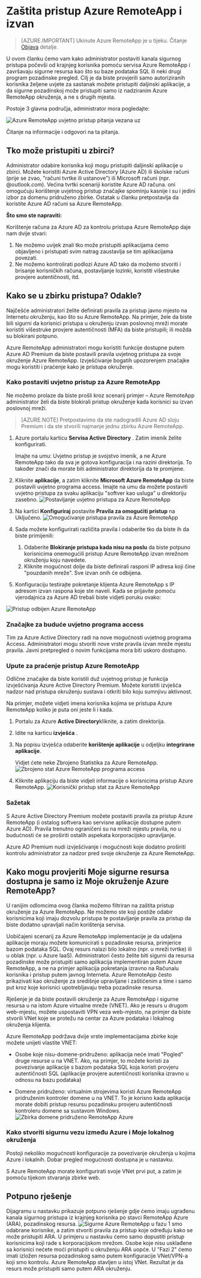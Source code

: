 
<properties 
    pageTitle="Zaštita pristup Azure RemoteApp i izvan | Microsoft Azure"
    description="Saznajte koliko siguran pristup Azure RemoteApp pomoću uvjetnog programa access u servisu Azure Active Directory"
    services="remoteapp"
    documentationCenter="" 
    authors="piotrci" 
    manager="mbaldwin" />

<tags 
    ms.service="remoteapp" 
    ms.workload="compute" 
    ms.tgt_pltfrm="na" 
    ms.devlang="na" 
    ms.topic="article" 
    ms.date="08/15/2016" 
    ms.author="elizapo" />

# <a name="securing-access-to-azure-remoteapp-and-beyond"></a>Zaštita pristup Azure RemoteApp i izvan

> [AZURE.IMPORTANT]
> Ukinute Azure RemoteApp je u tijeku. Čitanje [Objava](https://go.microsoft.com/fwlink/?linkid=821148) detalje.

U ovom članku ćemo vam kako administrator postaviti kanala sigurnog pristupa počevši od krajnjeg korisnika pomoću servisa Azure RemoteApp i završavaju sigurne resursa kao što su baze podataka SQL ili neki drugi program pozadinske pregled. Cilj je da biste provjerili samo autoriziranih korisnika željene uvjete za sastanak možete pristupiti daljinski aplikacije, a da sigurne pozadinskoj može pristupiti samo iz nadziranim Azure RemoteApp okruženja, a ne s drugih mjesta.

Postoje 3 glavna područja, administrator mora pogledajte:

![Azure RemoteApp uvjetno pristup pitanja vezana uz](./media/remoteapp-secureaccess/ra-conditionalenvironment.png)

Čitanje na informacije i odgovori na ta pitanja.

## <a name="who-can-access-the-collection"></a>Tko može pristupiti u zbirci?
Administrator odabire korisnika koji mogu pristupiti daljinski aplikacije u zbirci. Možete koristiti Azure Active Directory (Azure AD) ili školske računi (prije se zvao, "računi tvrtke ili ustanove") ili Microsoft računi (npr. @outlook.com). Većina tvrtki scenariji koristite Azure AD računa. oni omogućuju korištenje uvjetnog pristup značajke spominju kasnije i su i jedini izbor za domenu pridruženo zbirke. Ostatak u članku pretpostavlja da koristite Azure AD računi sa Azure RemoteApp.

**Što smo ste napraviti:**

Korištenje računa za Azure AD za kontrolu pristupa Azure RemoteApp daje nam dvije stvari:

1.  Ne možemo uvijek znali tko može pristupiti aplikacijama ćemo objavljeno i pristupati svim natrag zaustavlja se tim aplikacijama povezati.
2.  Ne možemo kontrolirati podlozi Azure AD tako da možemo stvoriti i brisanje korisničkih računa, postavljanje lozinki, koristiti višestruke provjere autentičnosti, itd. 

## <a name="how-is-the-collection-accessed-from-where"></a>Kako se u zbirku pristupa? Odakle?
Najčešće administratori želite definirati pravila za pristup javno mjesto na Internetu okruženju, kao što su Azure RemoteApp. Na primjer, žele da biste bili sigurni da korisnici pristupa u okruženju izvan poslovnoj mreži morate koristiti višestruke provjere autentičnosti (MFA) da biste pristupili; ili možda su blokirani potpuno.

Azure RemoteApp administratori mogu koristiti funkcije dostupne putem Azure AD Premium da biste postavili pravila uvjetnog pristupa za svoje okruženje Azure RemoteApp. Izvješćivanje bogatih upozorenjem značajke mogu koristiti i praćenje kako je pristupa okruženje.

### <a name="how-to-set-up-conditional-access-for-azure-remoteapp"></a>Kako postaviti uvjetno pristup za Azure RemoteApp
Ne možemo prolaze da biste prošli kroz scenarij primjer – Azure RemoteApp administrator želi da biste blokirali pristup okruženje kada korisnici su izvan poslovnoj mreži.

>[AZURE.NOTE] Pretpostavimo da ste nadogradili Azure AD sloju Premium i da ste stvorili najmanje jednu zbirku Azure RemoteApp.

1.  Azure portalu karticu **Servisa Active Directory** . Zatim imenik želite konfigurirati.

    Imajte na umu: Uvjetno pristup je svojstvo imenik, a ne Azure RemoteApp tako da sva je gotova konfiguracija i na razini direktorija. To također znači da morate biti administrator direktorija da te promjene.

2.  Kliknite **aplikacije**, a zatim kliknite **Microsoft Azure RemoteApp** da biste postavili uvjetno programa access. Imajte na umu da možete postaviti uvjetno pristupa za svaku aplikaciju "softver kao usluga" u direktoriju zasebno.
![Postavljanje uvjetno pristupa za Azure RemoteApp](./media/remoteapp-secureaccess/ra-conditionalaccessscreen.png)
 

3.  Na kartici **Konfiguriraj** postavite **Pravila za omogućiti pristup** na Uključeno.
![Omogućivanje pristupa pravila za Azure RemoteApp](./media/remoteapp-secureaccess/ra-enableaccessrules.png)
 

4.  Sada možete konfigurirati različita pravila i odaberite tko da biste ih da biste primijenili:

    1. Odaberite **Blokiranje pristupa kada nisu na poslu** da biste potpuno korisnicima onemogućili pristup Azure RemoteApp izvan mrežnom okruženju koju navedete.
    2. Kliknite mogućnost dolje da biste definirali rasponi IP adresa koji čine "pouzdanih mreže". Sve izvan onih će odbijena.

5.  Konfiguraciju testirajte pokretanje klijenta Azure RemoteApp s IP adresom izvan raspona koje ste naveli. Kada se prijavite pomoću vjerodajnica za Azure AD trebali biste vidjeti poruku ovako:

![Pristup odbijen Azure RemoteApp](./media/remoteapp-secureaccess/ra-accessdenied.png)
 

### <a name="future-conditional-access-features"></a>Značajke za buduće uvjetno programa access 
Tim za Azure Active Directory radi na nove mogućnosti uvjetnog programa Access. Administratori mogu stvoriti nove vrste pravila izvan mreže mjestu pravila. Javni pretpregled o novim funkcijama mora biti uskoro dostupno.

### <a name="how-to-monitor-access-to-azure-remoteapp"></a>Upute za praćenje pristup Azure RemoteApp
Odlične značajke da biste koristili duž uvjetnog pristup je funkcija izvješćivanja Azure Active Directory Premium. Možete koristiti izvješća nadzor nad pristupa okruženju sustava i otkriti bilo koju sumnjivu aktivnost.

Na primjer, možete vidjeti imena korisnika kojima se pristupa Azure RemoteApp koliko je puta oni jeste li i kada.

1.  Portalu za Azure **Active Directory**kliknite, a zatim direktorija.

2.  Idite na karticu **izvješća** .

3.  Na popisu izvješća odaberite **korištenje aplikacije** u odjeljku **integrirane aplikacije**.

    Vidjet ćete neke Zbrojeno Statistika za Azure RemoteApp. 
![Zbrojeno stat Azure RemoteApp programa access](./media/remoteapp-secureaccess/ra-accessstats.png)
 
5.  Kliknite aplikaciju da biste vidjeli informacije o korisnicima pristup Azure RemoteApp.
![Korisnički pristup stat za Azure RemoteApp](./media/remoteapp-secureaccess/ra-userstats.png)
 
### <a name="summary"></a>Sažetak
S Azure Active Directory Premium možete postaviti pravila za pristup Azure RemoteApp (i ostalog softvera kao servisne aplikacije dostupne putem Azure AD). Pravila trenutno ograničeni su na mreži mjestu pravila, no u budućnosti će se proširiti ostalih aspekata korporacijsko upravljanje.

Azure AD Premium nudi izvješćivanje i mogućnosti koje dodatno proširiti kontrolu administrator za nadzor pred svoje okruženje za Azure RemoteApp.

## <a name="how-do-i-make-sure-my-secure-resource-is-accessible-only-from-my-azure-remoteapp-environment"></a>Kako mogu provjeriti Moje sigurne resursa dostupna je samo iz Moje okruženje Azure RemoteApp?
U ranijim odlomcima ovog članka možemo filtriran na zaštita pristup okruženje za Azure RemoteApp. Ne možemo ste koji postiže odabir korisnicima koji imaju dozvolu pristupa te postavljanje pravila za pristup da biste dodatno upravljali način korištenja servisa.

Uobičajeni scenarij za Azure RemoteApp implementacije je da udaljena aplikacije moraju možete komunicirati s pozadinske resursa, primjerice bazom podataka SQL. Ovaj resurs nalazi bilo lokalno (npr. u mreži tvrtke) ili u oblak (npr. u Azure IaaS). Administratori često želite biti sigurni da resursa pozadinske može pristupiti samo aplikacija implementiran putem Azure RemoteApp, a ne na primjer aplikacija pokretanja izravno na Računalu korisnika i pristup putem javnog Interneta. Azure RemoteApp često prikazivati kao okruženje za središnje upravljane i zaštićenim a time i samo put kroz koje korisnici upotrebljavaju treba pozadinske resursa.

Rješenje je da biste postavili okruženje za Azure RemoteApp i sigurne resursa u na istom Azure virtualne mreže (VNET). Ako je resurs u drugom web-mjestu, možete uspostaviti VPN veza web-mjesto, na primjer da biste stvorili VNet koje se protežu na centar za Azure podataka i lokalnog okruženja klijenta.

Azure RemoteApp podržava dvije vrste implementacijama zbirke koje možete unijeti vlastite VNET:

-   Osobe koje nisu-domene-pridruženo: aplikacija neće imati "Pogled" druge resurse u na VNET. Ako, na primjer, to možete koristi za povezivanje aplikacije s bazom podataka SQL koja koristi provjeru autentičnosti SQL (aplikacije provjere autentičnosti korisnika izravno u odnosu na bazu podataka)

-   Domene pridruženo: virtualnim strojevima koristi Azure RemoteApp pridruženim kontroler domene u na VNET. To je korisno kada aplikacija morate dobiti pristup resursu pozadinsku provjeru autentičnosti kontroleru domene sa sustavom Windows.
![Zbirka domene pridruženo RemoteApp Azure](./media/remoteapp-secureaccess/ra-domainjoined.png)
 
### <a name="how-to-create-a-secure-connection-between-azure-and-my-on-premises-environment"></a>Kako stvoriti sigurnu vezu između Azure i Moje lokalnog okruženja
Postoji nekoliko mogućnosti konfiguracije za povezivanje okruženja u kojima Azure i lokalnih. Dobar pregled mogućnosti dostupna je u nastavku.

S Azure RemoteApp morate konfigurirati svoje VNet prvi put, a zatim je pomoću tijekom stvaranja zbirke web. 

## <a name="the-complete-solution"></a>Potpuno rješenje
Dijagramu u nastavku prikazuje potpuno rješenje gdje ćemo imaju ugrađenu kanala sigurnog pristupa iz krajnjeg korisnika po stavci RemoteApp Azure (ARA), pozadinskog resursa.
![Sigurne Azure RemoteApp](./media/remoteapp-secureaccess/ra-secureoverview.png) u fazu 1 smo odabrane korisnike, a zatim stvoriti pravila za pristup koje određuju kako se može pristupiti ARA. U primjeru u nastavku ćemo samo dopustiti pristup korisnicima koji rade s korporacijskom mrežom. Osobe koje nisu usklađene sa korisnici nećete moći pristupiti u okruženju ARA uopće.
U "Fazi 2" ćemo imati izložen resursa pozadinskog samo putem konfiguracije VNet/VPN-a koji smo kontrolu. Azure RemoteApp stavljen u istoj VNet. Rezultat je da resurs može pristupiti samo putem ARA okruženju.


